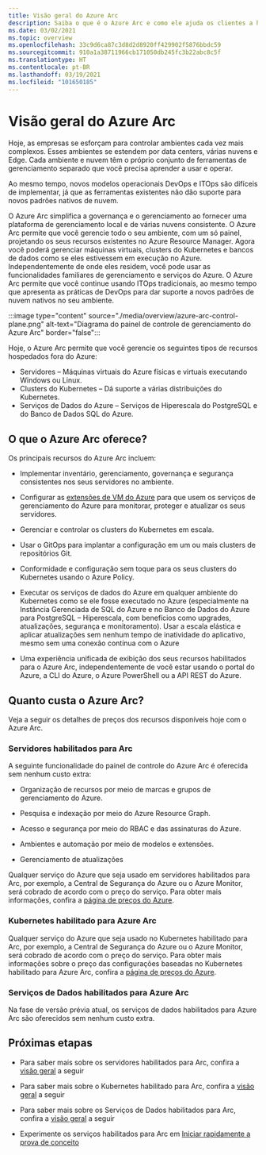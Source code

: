 ```yaml
---
title: Visão geral do Azure Arc
description: Saiba o que é o Azure Arc e como ele ajuda os clientes a habilitar o gerenciamento e a governança dos recursos híbridos com outros serviços e recursos do Azure.
ms.date: 03/02/2021
ms.topic: overview
ms.openlocfilehash: 33c9d6ca87c3d8d2d8920ff429902f5876bbdc59
ms.sourcegitcommit: 910a1a38711966cb171050db245fc3b22abc8c5f
ms.translationtype: HT
ms.contentlocale: pt-BR
ms.lasthandoff: 03/19/2021
ms.locfileid: "101650185"
---
```

# <a name="azure-arc-overview"></a>Visão geral do Azure Arc

Hoje, as empresas se esforçam para controlar ambientes cada vez mais complexos. Esses ambientes se estendem por data centers, várias nuvens e Edge. Cada ambiente e nuvem têm o próprio conjunto de ferramentas de gerenciamento separado que você precisa aprender a usar e operar.

Ao mesmo tempo, novos modelos operacionais DevOps e ITOps são difíceis de implementar, já que as ferramentas existentes não dão suporte para novos padrões nativos de nuvem.

O Azure Arc simplifica a governança e o gerenciamento ao fornecer uma plataforma de gerenciamento local e de várias nuvens consistente. O Azure Arc permite que você gerencie todo o seu ambiente, com um só painel, projetando os seus recursos existentes no Azure Resource Manager. Agora você poderá gerenciar máquinas virtuais, clusters do Kubernetes e bancos de dados como se eles estivessem em execução no Azure. Independentemente de onde eles residem, você pode usar as funcionalidades familiares de gerenciamento e serviços do Azure. O Azure Arc permite que você continue usando ITOps tradicionais, ao mesmo tempo que apresenta as práticas de DevOps para dar suporte a novos padrões de nuvem nativos no seu ambiente.

:::image type="content" source="./media/overview/azure-arc-control-plane.png" alt-text="Diagrama do painel de controle de gerenciamento do Azure Arc" border="false":::

Hoje, o Azure Arc permite que você gerencie os seguintes tipos de recursos hospedados fora do Azure:

* Servidores – Máquinas virtuais do Azure físicas e virtuais executando Windows ou Linux.
* Clusters do Kubernetes – Dá suporte a várias distribuições do Kubernetes.
* Serviços de Dados do Azure – Serviços de Hiperescala do PostgreSQL e do Banco de Dados SQL do Azure.

## <a name="what-does-azure-arc-deliver"></a>O que o Azure Arc oferece?

Os principais recursos do Azure Arc incluem:

* Implementar inventário, gerenciamento, governança e segurança consistentes nos seus servidores no ambiente.

* Configurar as [extensões de VM do Azure](./servers/manage-vm-extensions.md) para que usem os serviços de gerenciamento do Azure para monitorar, proteger e atualizar os seus servidores.

* Gerenciar e controlar os clusters do Kubernetes em escala.

* Usar o GitOps para implantar a configuração em um ou mais clusters de repositórios Git.

*  Conformidade e configuração sem toque para os seus clusters do Kubernetes usando o Azure Policy.

* Executar os serviços de dados do Azure em qualquer ambiente do Kubernetes como se ele fosse executado no Azure (especialmente na Instância Gerenciada de SQL do Azure e no Banco de Dados do Azure para PostgreSQL – Hiperescala, com benefícios como upgrades, atualizações, segurança e monitoramento). Usar a escala elástica e aplicar atualizações sem nenhum tempo de inatividade do aplicativo, mesmo sem uma conexão contínua com o Azure

* Uma experiência unificada de exibição dos seus recursos habilitados para o Azure Arc, independentemente de você estar usando o portal do Azure, a CLI do Azure, o Azure PowerShell ou a API REST do Azure.

## <a name="how-much-does-azure-arc-cost"></a>Quanto custa o Azure Arc?

Veja a seguir os detalhes de preços dos recursos disponíveis hoje com o Azure Arc.

### <a name="arc-enabled-servers"></a>Servidores habilitados para Arc

A seguinte funcionalidade do painel de controle do Azure Arc é oferecida sem nenhum custo extra:

* Organização de recursos por meio de marcas e grupos de gerenciamento do Azure.

* Pesquisa e indexação por meio do Azure Resource Graph.

* Acesso e segurança por meio do RBAC e das assinaturas do Azure.

* Ambientes e automação por meio de modelos e extensões.

* Gerenciamento de atualizações

Qualquer serviço do Azure que seja usado em servidores habilitados para Arc, por exemplo, a Central de Segurança do Azure ou o Azure Monitor, será cobrado de acordo com o preço do serviço. Para obter mais informações, confira a [página de preços do Azure](https://azure.microsoft.com/pricing/).

### <a name="azure-arc-enabled-kubernetes"></a>Kubernetes habilitado para Azure Arc

Qualquer serviço do Azure que seja usado no Kubernetes habilitado para Arc, por exemplo, a Central de Segurança do Azure ou o Azure Monitor, será cobrado de acordo com o preço do serviço. Para obter mais informações sobre o preço das configurações baseadas no Kubernetes habilitado para Azure Arc, confira a [página de preços do Azure](https://azure.microsoft.com/pricing/).

### <a name="azure-arc-enabled-data-services"></a>Serviços de Dados habilitados para Azure Arc

Na fase de versão prévia atual, os serviços de dados habilitados para Azure Arc são oferecidos sem nenhum custo extra.

## <a name="next-steps"></a>Próximas etapas

* Para saber mais sobre os servidores habilitados para Arc, confira a [visão geral](./servers/overview.md) a seguir

* Para saber mais sobre o Kubernetes habilitado para Arc, confira a [visão geral](./kubernetes/overview.md) a seguir

* Para saber mais sobre os Serviços de Dados habilitados para Arc, confira a [visão geral](https://azure.microsoft.com/services/azure-arc/hybrid-data-services/) a seguir

* Experimente os serviços habilitados para Arc em [Iniciar rapidamente a prova de conceito](https://azurearcjumpstart.io/azure_arc_jumpstart/)
